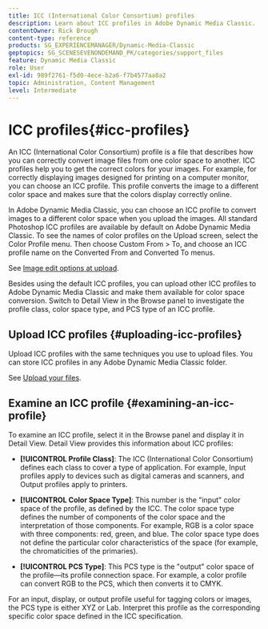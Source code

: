 ```yaml
---
title: ICC (International Color Consortium) profiles
description: Learn about ICC profiles in Adobe Dynamic Media Classic.
contentOwner: Rick Brough
content-type: reference
products: SG_EXPERIENCEMANAGER/Dynamic-Media-Classic
geptopics: SG_SCENESEVENONDEMAND_PK/categories/support_files
feature: Dynamic Media Classic
role: User
exl-id: 989f2761-f5d0-4ece-b2a6-f7b4577aa8a2
topic: Administration, Content Management
level: Intermediate
---
```

# ICC profiles{#icc-profiles}

An ICC (International Color Consortium) profile is a file that describes how you can correctly convert image files from one color space to another. ICC profiles help you to get the correct colors for your images. For example, for correctly displaying images designed for printing on a computer monitor, you can choose an ICC profile. This profile converts the image to a different color space and makes sure that the colors display correctly online.

In Adobe Dynamic Media Classic, you can choose an ICC profile to convert images to a different color space when you upload the images. All standard Photoshop ICC profiles are available by default on Adobe Dynamic Media Classic. To see the names of color profiles on the Upload screen, select the Color Profile menu. Then choose Custom From > To, and choose an ICC profile name on the Converted From and Converted To menus.

See [Image edit options at upload](image-editing-options-upload.md#image-editing-options-at-upload).

Besides using the default ICC profiles, you can upload other ICC profiles to Adobe Dynamic Media Classic and make them available for color space conversion. Switch to Detail View in the Browse panel to investigate the profile class, color space type, and PCS type of an ICC profile.

## Upload ICC profiles {#uploading-icc-profiles}

Upload ICC profiles with the same techniques you use to upload files. You can store ICC profiles in any Adobe Dynamic Media Classic folder. 

See [Upload your files](uploading-files.md#uploading_your_files).

## Examine an ICC profile {#examining-an-icc-profile}

To examine an ICC profile, select it in the Browse panel and display it in Detail View. Detail View provides this information about ICC profiles:

* **[!UICONTROL Profile Class]**: The ICC (International Color Consortium) defines each class to cover a type of application. For example, Input profiles apply to devices such as digital cameras and scanners, and Output profiles apply to printers.

* **[!UICONTROL Color Space Type]**: This number is the "input" color space of the profile, as defined by the ICC. The color space type defines the number of components of the color space and the interpretation of those components. For example, RGB is a color space with three components: red, green, and blue. The color space type does not define the particular color characteristics of the space (for example, the chromaticities of the primaries).

* **[!UICONTROL PCS Type]**: This PCS type is the "output" color space of the profile—its profile connection space. For example, a color profile can convert RGB to the PCS, which then converts it to CMYK.

For an input, display, or output profile useful for tagging colors or images, the PCS type is either XYZ or Lab. Interpret this profile as the corresponding specific color space defined in the ICC specification.
